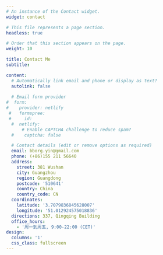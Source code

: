 ```yaml
---
# An instance of the Contact widget.
widget: contact

# This file represents a page section.
headless: true

# Order that this section appears on the page.
weight: 10

title: Contact Me
subtitle:

content:
  # Automatically link email and phone or display as text?
  autolink: false
  
  # Email form provider
#  form:
#    provider: netlify
 #   formspree:
 #     id:
  #  netlify:
      # Enable CAPTCHA challenge to reduce spam?
  #    captcha: false

  # Contact details (edit or remove options as required)
  email: bborg.yin@gmail.com
  phone: (+86)155 211 56640
  address:
    street: 381 Wushan
    city: Guangzhou
    region: Guangdong
    postcode: '510641'
    country: China
    country_code: CN
  coordinates:
    latitude: '3.7079836845628007'
    longitude: '51.012924575018836'
  directions: 337, Qingqing Building
  office_hours:
    - '周一到周五, 9:00-22:00 (CET)'
design:
  columns: '1'
  css_class: fullscreen
---
```


